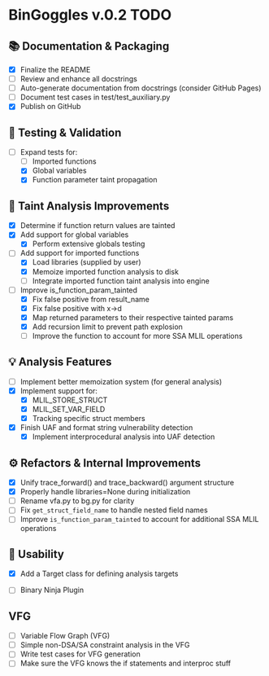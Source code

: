 # BinGoggles v.0.2 TODO

## 📚 Documentation & Packaging
- [x] Finalize the README
- [ ] Review and enhance all docstrings
- [ ] Auto-generate documentation from docstrings (consider GitHub Pages)
- [ ] Document test cases in test/test_auxiliary.py
- [x] Publish on GitHub

## 🧪 Testing & Validation
- [ ] Expand tests for:
  - [ ] Imported functions
  - [x] Global variables
  - [x] Function parameter taint propagation

## 🧩 Taint Analysis Improvements
- [x] Determine if function return values are tainted
- [x] Add support for global variables
  - [x] Perform extensive globals testing
- [ ] Add support for imported functions
  - [x] Load libraries (supplied by user)
  - [x] Memoize imported function analysis to disk
  - [ ] Integrate imported function taint analysis into engine
- [ ] Improve is_function_param_tainted
  - [x] Fix false positive from result_name
  - [x] Fix false positive with x->d
  - [x] Map returned parameters to their respective tainted params
  - [x] Add recursion limit to prevent path explosion
  - [ ] Improve the function to account for more SSA MLIL operations

## 💡 Analysis Features
- [ ] Implement better memoization system (for general analysis)
- [x] Implement support for:
  - [x] MLIL_STORE_STRUCT
  - [x] MLIL_SET_VAR_FIELD
  - [x] Tracking specific struct members
- [x] Finish UAF and format string vulnerability detection
  - [x] Implement interprocedural analysis into UAF detection

## ⚙️ Refactors & Internal Improvements
- [x] Unify trace_forward() and trace_backward() argument structure
- [x] Properly handle libraries=None during initialization
- [ ] Rename vfa.py to bg.py for clarity
- [ ] Fix `get_struct_field_name` to handle nested field names
- [ ] Improve `is_function_param_tainted` to account for additional SSA MLIL operations

## 🎯 Usability
- [x] Add a Target class for defining analysis targets
- [ ] Binary Ninja Plugin


## VFG
- [ ] Variable Flow Graph (VFG)
- [ ] Simple non-DSA/SA constraint analysis in the VFG
- [ ] Write test cases for VFG generation
- [ ] Make sure the VFG knows the if statements and interproc stuff